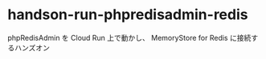 # handson-run-phpredisadmin-redis
phpRedisAdmin を Cloud Run 上で動かし、 MemoryStore for Redis に接続するハンズオン
